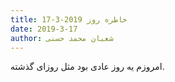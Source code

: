 ```yaml
---
title: خاطره روز 2019-3-17
date: 2019-3-17
author: شعبان محمد حسنی
---
```


امروزم یه روز عادی بود مثل روزای گذشته.